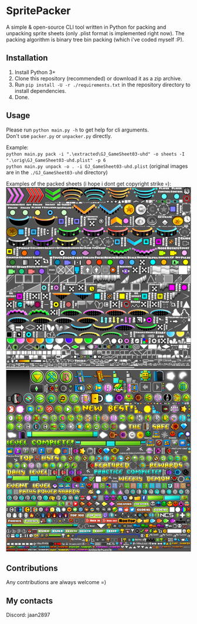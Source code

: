 # SpritePacker
A simple & open-source CLI tool written in Python for packing and unpacking sprite sheets (only .plist format is implemented right now). The packing algorithm is binary tree bin packing (which i've coded myself :<remove-github-emojis>P).

## Installation
1. Install Python 3+
2. Clone this repository (recommended) or download it as a zip archive.
3. Run `pip install -U -r ./requirements.txt` in the repository directory to install dependencies.
4. Done.

## Usage
Please run `python main.py -h` to get help for cli arguments.  
Don't use `packer.py` or `unpacker.py` directly.

Example:  
`python main.py pack -i ".\extracted\GJ_GameSheet03-uhd" -o sheets -I ".\orig\GJ_GameSheet03-uhd.plist" -p 6`  
`python main.py unpack -o . -i GJ_GameSheet03-uhd.plist` (original images are in the `./GJ_GameSheet03-uhd` directory)

Examples of the packed sheets (i hope i dont get copyright strike :skull:):
![GJ_GameSheet02-uhd](assets/GJ_GameSheet02-uhd.png)
![GJ_GameSheet03-uhd](assets/GJ_GameSheet03-uhd.png)

## Contributions
Any contributions are always welcome =)

## My contacts
Discord: jaan2897